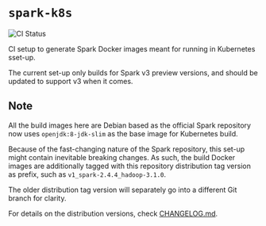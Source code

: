 # `spark-k8s`

![CI Status](https://img.shields.io/github/workflow/status/guangie88/spark-k8s/CI/master?label=CI&logo=github&style=for-the-badge)

CI setup to generate Spark Docker images meant for running in Kubernetes sset-up.

The current set-up only builds for Spark v3 preview versions, and should be
updated to support v3 when it comes.

## Note

All the build images here are Debian based as the official Spark repository now
uses `openjdk:8-jdk-slim` as the base image for Kubernetes build.

Because of the fast-changing nature of the Spark repository, this set-up might
contain inevitable breaking changes. As such, the build Docker images are
additionally tagged with this repository distribution tag version as prefix,
such as `v1_spark-2.4.4_hadoop-3.1.0`.

The older distribution tag version will separately go into a different Git
branch for clarity.

For details on the distribution versions, check [CHANGELOG.md](CHANGELOG.md).

